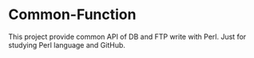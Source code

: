# Common-Function
This project provide common API of DB and FTP write with Perl.
Just for studying Perl language and GitHub.
